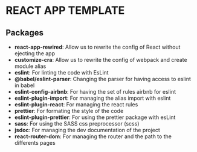 # REACT APP TEMPLATE


## Packages

- **react-app-rewired**: Allow us to rewrite the config of React without ejecting the app
- **customize-cra**: Allow us to rewrite the config of webpack and create module alias
- **eslint**: For linting the code with EsLint
- **@babel/eslint-parser**: Changing the parser for having access to eslint in babel
- **eslint-config-airbnb**: For having the set of rules airbnb for eslint
- **eslint-plugin-import**: For managing the alias import with eslint
- **eslint-plugin-react**: For managing the react rules
- **prettier**: For formating the style of the code
- **eslint-plugin-prettier**: For using the prettier package with esLint
- **sass**: For using the SASS css preprocessor (scss)
- **jsdoc**: For managing the dev documentation of the project
- **react-router-dom**: For managing the router and the path to the differents pages
